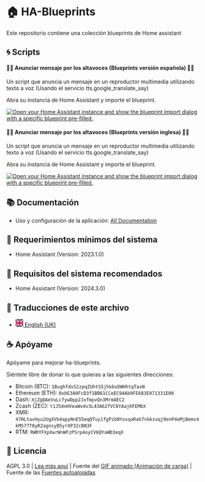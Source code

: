 # 🏠 HA-Blueprints

Este repositorio contiene una colección blueprints de Home assistant

## 🌀 Scripts

#### 🔔📢 Anunciar mensaje por los altavoces (Blueprints versión española) 📢🔔

Un script que anuncia un mensaje en un reproductor multimedia utilizando texto a voz (Usando el servicio tts.google_translate_say)

Abra su instancia de Home Assistant y importe el blueprint.

[![Open your Home Assistant instance and show the blueprint import dialog with a specific blueprint pre-filled.](https://my.home-assistant.io/badges/blueprint_import.svg)](https://my.home-assistant.io/redirect/blueprint_import/?blueprint_url=https://github.com/cvc90/ha-blueprints/blob/main/Scripts/anunciar-mensaje-por-altavoces.yaml)

#### 🔔📢 Anunciar mensaje por los altavoces (Blueprints versión inglesa) 📢🔔

Un script que anuncia un mensaje en un reproductor multimedia utilizando texto a voz (Usando el servicio tts.google_translate_say)

Abra su instancia de Home Assistant y importe el blueprint.

[![Open your Home Assistant instance and show the blueprint import dialog with a specific blueprint pre-filled.](https://my.home-assistant.io/badges/blueprint_import.svg)](https://my.home-assistant.io/redirect/blueprint_import/?blueprint_url=https://github.com/cvc90/ha-blueprints/blob/main/Scripts/announce-message-over-speakers.yaml)

## 📚 Documentación

- Uso y configuración de la aplicación: [All Documentation](docs/README.md)

## 📑 Requerimientos mínimos del sistema

- Home Assistant (Version: 2023.1.0)

## 📑 Requisitos del sistema recomendados

- Home Assistant (Version: 2024.3.0)

## 🏴 Traducciones de este archivo

* <a href="README.md">
   <img src="https://github.com/lipis/flag-icons/blob/main/flags/4x3/gb.svg" alt="README.md" style="height: 20px !important;width: 20px !important;"> English (UK)
  </a> 

## ☕ Apóyame

Apóyame para mejorar ha-blueprints.

Siéntete libre de donar lo que quieras a las siguientes direcciones:

- Bitcoin (BTC): `1BughfdxS2zpqZUhtS5jhkbxDWHhtqTaxN`
- Ethereum (ETH): `0xbE3A0FcD3f1BB61CCeEC94Ab9FE683E071331E00`
- Dash: `XjZgQAeVuLcfywDpp2JxfmpvQn3MrmAEC2`
- Zcash (ZEC): `t1J5dnHVeaWvdv3L43A62fVC6YAajKFEMbX`
- XMR: `47HLtavHyu2UgXVb4apyNnE55mqQTuy1fgPzbNYosqaRak7nkksoqj9enP4eMjBems4kM577T8yRZagnsyB5yrXP32cBN3F`
- RTM: `RWRYFXpXwrWnWFzPSrp4oyCV6QYaWD3eqX`

## 📑 Licencia
  AGPL 3.0 | [Lea más aquí](LICENSE.md) | Fuente del [GIF animado (Animación de carga)](https://commons.wikimedia.org/wiki/File:Loading_Animation.gif) | Fuente de las [Fuentes autoalojadas](https://github.com/adobe-fonts/source-sans)
